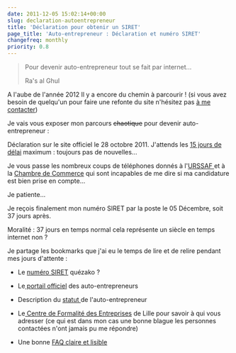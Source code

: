 ```yaml
---
date: 2011-12-05 15:02:14+00:00
slug: declaration-autoentrepreneur
title: 'Déclaration pour obtenir un SIRET'
page_title: 'Auto-entrepreneur : Déclaration et numéro SIRET'
changefreq: monthly
priority: 0.8
---
```


> Pour devenir auto-entrepreneur tout se fait par internet...
>
> Ra's al Ghul


A l'aube de l'année 2012 Il y a encore du chemin à parcourir ! (si vous avez besoin de quelqu'un pour faire une refonte du site n'hésitez pas [à me contacter](http://davidl.fr/contact.html))

Je vais vous exposer mon parcours <del>chaotique</del> pour devenir auto-entrepreneur :

Déclaration sur le site officiel le 28 octobre 2011.
J'attends les [15 jours de délai](http://lentreprise.lexpress.fr/statut-auto-entrepreneur/auto-entrepreneur-comment-faire-votre-premiere-teledeclaration_19670.html) maximum : toujours pas de nouvelles...

Je vous passe les nombreux coups de téléphones donnés à l'[URSSAF ](http://www.urssaf.fr/)et à la [Chambre de Commerce](http://www.grand-lille.cci.fr/) qui sont incapables de me dire si ma candidature est bien prise en compte...

Je patiente...

Je reçois finalement mon numéro SIRET par la poste le 05 Décembre, soit 37 jours après.

Moralité : 37 jours en temps normal cela représente un siècle en temps internet non ?

Je partage les bookmarks que j'ai eu le temps de lire et de relire pendant mes jours d'attente :




  * Le [numéro SIRET](http://fr.wikipedia.org/wiki/Syst%C3%A8me_d%E2%80%99identification_du_r%C3%A9pertoire_des_%C3%A9tablissements) quézako ?


  * Le[ portail officiel](http://www.lautoentrepreneur.fr/index.htm) des auto-entrepreneurs


  * Description du [statut ](http://www.gouvernement.fr/gouvernement/le-statut-de-l-auto-entrepreneur)de l'auto-entrepreneur


  * Le[ Centre de Formalité des Entreprises](http://www.grand-lille.cci.fr/2011/08/25/le-centre-de-formalites-des-entreprises/#CFE) de Lille pour savoir à qui vous adresser (ce qui est dans mon cas une bonne blague les personnes contactées n'ont jamais pu me répondre)


  * Une bonne [FAQ claire et lisible](http://www.cci.fr/web/auto-entrepreneur)



